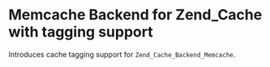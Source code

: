 # Memcache Backend for Zend_Cache with tagging support

Introduces cache tagging support for `Zend_Cache_Backend_Memcache`.
